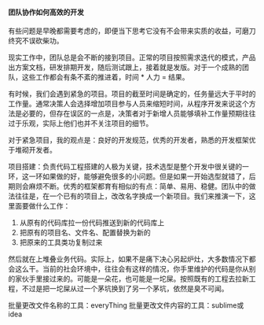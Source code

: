 #### 团队协作如何高效的开发

有些问题是早晚都需要考虑的，即便当下思考它没有不会带来实质的收益，可磨刀终究不误砍柴功。

现实工作中，团队总是会不断的接到项目。正常的项目按照需求迭代的模式，产品出方案文档，研发排期开发，随后测试跟上，接着就是发版。对于一个成熟的团队，这些工作都会有条不紊的推进着，时间 * 人力 = 结果。

有时候，我们会遇到紧急的项目。项目的截至时间是确定的，任务量远大于平时的工作量。通常决策人会选择增加项目参与人员来缩短时间，从程序开发来说这个方法是必要的，但存在误区的一点是，决策者对于新增人员能够填补工作量预期往往过于乐观，实际上他们也并不关注项目的细节。

对于紧急项目，我的观点是：良好的开发规范，优秀的开发者，熟悉的开发框架优于堆砌开发者。

项目搭建：负责代码工程搭建的人极为关键，技术选型是整个开发中很关键的一环，这一环如果做的好，能够避免很多的小问题。但是如果一开始选型就错了，后期则会麻烦不断。优秀的框架都育有相似的有点：简单、易用、稳健。团队中的做法往往是，在一个已有的项目上，改改名字换成一个新项目。我们来推演一下，这里面要做什么工作：

1. 从原有的代码库拉一份代码推送到新的代码库上
2. 把原有的项目名、文件名、配置替换为新的
3. 把原来的工具类功复制过来

然后就在上堆叠业务代码。实际上，如果不是痛下决心另起炉灶，大多数情况下都会这么干。当前的社会环境中，往往会有这样的情况，你手里维护的代码是你从别的家伙手里接过来的。可能是一朵花，也可能是一坨屎。按照既有的工程去拉新工程，不过是把一坨屎从过一个茅坑换到了另一个茅坑，依然是臭不可闻。

批量更改文件名称的工具：everyThing
批量更改文件内容的工具：sublime或idea